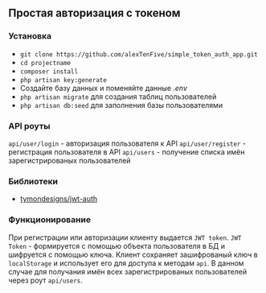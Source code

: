 ## Простая авторизация с токеном ##

### Установка ###

* `git clone https://github.com/alexTenFive/simple_token_auth_app.git`
* `cd projectname`
* `composer install`
* `php artisan key:generate`
* Создайте базу данных и поменяйте данные *.env*
* `php artisan migrate` для создания таблиц пользователей
* `php artisan db:seed` для заполнения базы пользователями

### API роуты ###
`api/user/login` - авторизация пользователя к API
`api/user/register` - регистрация пользователя в API
`api/users` - получение списка имён зарегистрированых пользователей

### Библиотеки ###
* [tymondesigns/jwt-auth](https://github.com/tymondesigns/jwt-auth)

### Функционирование ###
При регистрации или авторизации клиенту выдается `JWT token`.
`JWT Token` - формируется с помощью объекта пользователя в БД и шифруется с помощью ключа.
Клиент сохраняет зашифрованый ключ в `localStorage` и использует его для доступа к методам `api`. В данном случае для получания имён всех зарегистрированых пользователей через роут `api/users`.
